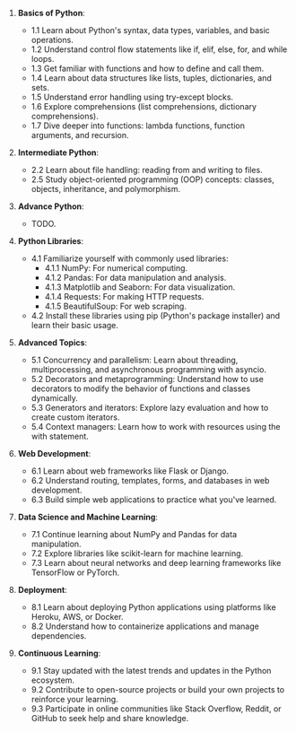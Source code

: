 1. **Basics of Python**:
   - 1.1 Learn about Python's syntax, data types, variables, and basic operations.
   - 1.2 Understand control flow statements like if, elif, else, for, and while loops.
   - 1.3 Get familiar with functions and how to define and call them.
   - 1.4 Learn about data structures like lists, tuples, dictionaries, and sets.
   - 1.5 Understand error handling using try-except blocks.
   - 1.6 Explore comprehensions (list comprehensions, dictionary comprehensions).
   - 1.7 Dive deeper into functions: lambda functions, function arguments, and recursion.

2. **Intermediate Python**:
   - 2.2 Learn about file handling: reading from and writing to files.
   - 2.5 Study object-oriented programming (OOP) concepts: classes, objects, inheritance, and polymorphism.

3. **Advance Python**:
   - TODO.

4. **Python Libraries**:
   - 4.1 Familiarize yourself with commonly used libraries:
     - 4.1.1 NumPy: For numerical computing.
     - 4.1.2 Pandas: For data manipulation and analysis.
     - 4.1.3 Matplotlib and Seaborn: For data visualization.
     - 4.1.4 Requests: For making HTTP requests.
     - 4.1.5 BeautifulSoup: For web scraping.
   - 4.2 Install these libraries using pip (Python's package installer) and learn their basic usage.

5. **Advanced Topics**:
   - 5.1 Concurrency and parallelism: Learn about threading, multiprocessing, and asynchronous programming with asyncio.
   - 5.2 Decorators and metaprogramming: Understand how to use decorators to modify the behavior of functions and classes dynamically.
   - 5.3 Generators and iterators: Explore lazy evaluation and how to create custom iterators.
   - 5.4 Context managers: Learn how to work with resources using the with statement.

6. **Web Development**:
   - 6.1 Learn about web frameworks like Flask or Django.
   - 6.2 Understand routing, templates, forms, and databases in web development.
   - 6.3 Build simple web applications to practice what you've learned.

7. **Data Science and Machine Learning**:
   - 7.1 Continue learning about NumPy and Pandas for data manipulation.
   - 7.2 Explore libraries like scikit-learn for machine learning.
   - 7.3 Learn about neural networks and deep learning frameworks like TensorFlow or PyTorch.

8. **Deployment**:
   - 8.1 Learn about deploying Python applications using platforms like Heroku, AWS, or Docker.
   - 8.2 Understand how to containerize applications and manage dependencies.

9. **Continuous Learning**:
   - 9.1 Stay updated with the latest trends and updates in the Python ecosystem.
   - 9.2 Contribute to open-source projects or build your own projects to reinforce your learning.
   - 9.3 Participate in online communities like Stack Overflow, Reddit, or GitHub to seek help and share knowledge.
